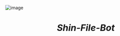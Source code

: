 ![image](https://github.com/user-attachments/assets/85bdead7-243f-4006-8d88-098bcd379937)

<h1><center><b><i>Shin-File-Bot</i></b></center></h1>
